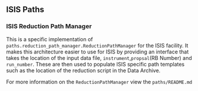 ## ISIS Paths

### ISIS Reduction Path Manager
This is a specific implementation of `paths.reduction_path_manager.ReductionPathManager` for the ISIS facility.
It makes this architecture easier to use for ISIS by providing an interface that takes the location of the input data file, `instrument`,`propsal`(RB Number) and `run_number`.
These are then used to populate ISIS specific path templates such as the location of the reduction script in the Data Archive.
 
For more information on the `ReductionPathManager` view the `paths/README.md`